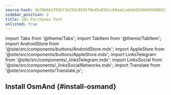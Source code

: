 ```yaml
---
source-hash: 4b78b6b1f05b73b293c8595f9ed5e032cc60aa1cebde5546b695898d178ea334
sidebar_position: 2
title: iOS Purchases Test
unlisted: true
---
```

import Tabs from '@theme/Tabs';
import TabItem from '@theme/TabItem';
import AndroidStore from '@site/src/components/buttons/AndroidStore.mdx';
import AppleStore from '@site/src/components/buttons/AppleStore.mdx';
import LinksTelegram from '@site/src/components/_linksTelegram.mdx';
import LinksSocial from '@site/src/components/_linksSocialNetworks.mdx';
import Translate from '@site/src/components/Translate.js';



## Install OsmAnd {#install-osmand}